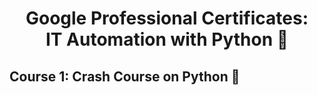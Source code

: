 <h1 align="center"> Google Professional Certificates:<br/> IT Automation with Python 🐍</h1>

## **Course 1**: Crash Course on Python 🐍
